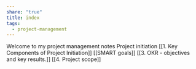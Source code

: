 ```yaml
---
share: "true"
title: index
tags:
  - project-management
---
```

Welcome to my project management notes
Project initiation 
[[1. Key Components of Project Initiation]]
[[SMART goals]]
[[3. OKR -  objectives and key results.]]
[[4. Project scope]]